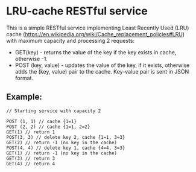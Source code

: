 # LRU-cache RESTful service

This is a simple RESTful service implementing Least Recently Used (LRU) cache (https://en.wikipedia.org/wiki/Cache_replacement_policies#LRU) with maximum capacity and processing 2 requests:
- GET(key) - returns the value of the key if the key exists in cache, otherwise -1.
- POST (key, value) - updates the value of the key, if it exists, otherwise adds the (key, value) pair to the cache. Key-value pair is sent in JSON format.

## Example:
```
// Starting service with capacity 2

POST (1, 1) // cache {1=1}
POST (2, 2) // cache {1=1, 2=2}
GET(1) // return 1
POST(3, 3) // delete key 2, cache {1=1, 3=3}
GET(2) // return -1 (no key in the cache)
POST(4, 4) // delete key 1, cache {4=4, 3=3}
GET(1) // return -1 (no key in the cache)
GET(3) // return 3
GET(4) // return 4
```